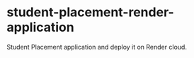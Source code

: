 # student-placement-render-application
Student Placement application and deploy it on Render cloud.
